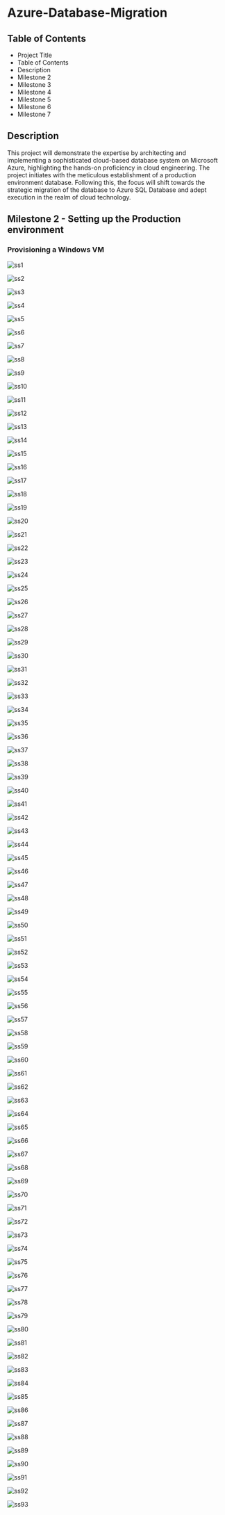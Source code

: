 # Azure-Database-Migration

## Table of Contents

- Project Title
- Table of Contents
- Description
- Milestone 2
- Milestone 3
- Milestone 4
- Milestone 5
- Milestone 6
- Milestone 7

## Description

This project will demonstrate the expertise by architecting and implementing a sophisticated cloud-based database system on Microsoft Azure, highlighting the hands-on proficiency in cloud engineering. The project initiates with the meticulous establishment of a production environment database. Following this, the focus will shift towards the strategic migration of the database to Azure SQL Database and adept execution in the realm of cloud technology.

## Milestone 2 - Setting up the Production environment

### Provisioning a Windows VM

![ss1](https://github.com/mvnsib/Azure-Database-Migration/assets/60615362/4a897230-cf79-43e3-99e3-6b2fd2be313b)

![ss2](https://github.com/mvnsib/Azure-Database-Migration/assets/60615362/99fff6f9-d4ee-4c02-a2ca-3c39b2f83128)

![ss3](https://github.com/mvnsib/Azure-Database-Migration/assets/60615362/90ac3933-3016-4415-99d7-b48bfd223b73)

![ss4](https://github.com/mvnsib/Azure-Database-Migration/assets/60615362/4588c48a-2efd-4edf-b726-fa2003e06008)

![ss5](https://github.com/mvnsib/Azure-Database-Migration/assets/60615362/9622c852-f4d9-4660-a160-e1f07cd47afc)

![ss6](https://github.com/mvnsib/Azure-Database-Migration/assets/60615362/e4420fe6-1d22-4635-a613-6323e7dfda04)

![ss7](https://github.com/mvnsib/Azure-Database-Migration/assets/60615362/0a334bca-e697-4fb0-b2f8-ac4eb7bd8fa1)

![ss8](https://github.com/mvnsib/Azure-Database-Migration/assets/60615362/a8a3df05-53b2-484a-87bc-d1aa26b11fb6)

![ss9](https://github.com/mvnsib/Azure-Database-Migration/assets/60615362/edb126c0-3588-4f81-bdc7-d5dde55e5414)

![ss10](https://github.com/mvnsib/Azure-Database-Migration/assets/60615362/d2663ae0-09a8-48fa-a5fc-5a3bf11b0431)

![ss11](https://github.com/mvnsib/Azure-Database-Migration/assets/60615362/85274f3d-3654-4f13-b055-fe525ab87067)

![ss12](https://github.com/mvnsib/Azure-Database-Migration/assets/60615362/ddec7e71-087e-46e8-a22a-3d77a5f10968)

![ss13](https://github.com/mvnsib/Azure-Database-Migration/assets/60615362/80167698-75c9-4731-9efc-c382b71f8c96)

![ss14](https://github.com/mvnsib/Azure-Database-Migration/assets/60615362/c0731d4e-0191-4687-abdc-a20511ff3fa2)

![ss15](https://github.com/mvnsib/Azure-Database-Migration/assets/60615362/f408eedf-42fd-4095-958b-cacab3536ff7)

![ss16](https://github.com/mvnsib/Azure-Database-Migration/assets/60615362/452ba823-a55c-49a8-8914-057f325cbc54)

![ss17](https://github.com/mvnsib/Azure-Database-Migration/assets/60615362/07d618de-4501-492c-a625-ce362333378e)

![ss18](https://github.com/mvnsib/Azure-Database-Migration/assets/60615362/10f75561-0153-485d-97d3-5932a71739ee)

![ss19](https://github.com/mvnsib/Azure-Database-Migration/assets/60615362/e6eaefe4-f49a-4af4-9fd3-38f0ca7f60ae)

![ss20](https://github.com/mvnsib/Azure-Database-Migration/assets/60615362/3670f0fc-a431-49bc-babf-0d6f15fe4bb8)

![ss21](https://github.com/mvnsib/Azure-Database-Migration/assets/60615362/d66a1bba-f702-44a0-9b80-6a374ded10c6)

![ss22](https://github.com/mvnsib/Azure-Database-Migration/assets/60615362/bddaa50d-cd7d-4898-b2cc-ead45cf96848)

![ss23](https://github.com/mvnsib/Azure-Database-Migration/assets/60615362/54d804b6-2caa-4e28-b2da-8005f443c7cd)

![ss24](https://github.com/mvnsib/Azure-Database-Migration/assets/60615362/2ff9983e-51d1-4925-8d58-218be13b3565)

![ss25](https://github.com/mvnsib/Azure-Database-Migration/assets/60615362/20ce3d21-5a2e-4510-a490-cdd668f504f7)

![ss26](https://github.com/mvnsib/Azure-Database-Migration/assets/60615362/459b60dd-a0c3-4488-bf6a-9e4fb2280f8f)

![ss27](https://github.com/mvnsib/Azure-Database-Migration/assets/60615362/57616810-e677-4358-9e71-ee503b79f0ff)

![ss28](https://github.com/mvnsib/Azure-Database-Migration/assets/60615362/c0d5538f-7655-4306-8941-840faa8e1fa8)

![ss29](https://github.com/mvnsib/Azure-Database-Migration/assets/60615362/5a324c7d-3dcd-4191-b253-bcecf669b51c)

![ss30](https://github.com/mvnsib/Azure-Database-Migration/assets/60615362/e12b834f-e4dd-4a66-a6c2-205e3274b0a1)

![ss31](https://github.com/mvnsib/Azure-Database-Migration/assets/60615362/d443bc4c-acf5-472d-87ab-a8bf8efab432)

![ss32](https://github.com/mvnsib/Azure-Database-Migration/assets/60615362/8c7167f6-c3a0-47b2-b52a-10f6d4097672)

![ss33](https://github.com/mvnsib/Azure-Database-Migration/assets/60615362/1f925c23-3d80-4674-9c7e-338ef7b0f498)

![ss34](https://github.com/mvnsib/Azure-Database-Migration/assets/60615362/5b02f880-ae8f-4856-b0b0-1b63d533841d)

![ss35](https://github.com/mvnsib/Azure-Database-Migration/assets/60615362/d24f59c6-d527-4cac-9710-486d5b45151d)

![ss36](https://github.com/mvnsib/Azure-Database-Migration/assets/60615362/578fa9a3-4b03-45c7-8881-92bc1492ae7d)

![ss37](https://github.com/mvnsib/Azure-Database-Migration/assets/60615362/e653487f-6c10-4ed0-8c69-fa00ac825c18)

![ss38](https://github.com/mvnsib/Azure-Database-Migration/assets/60615362/832e24f8-6509-4b02-a6d6-7e869b63d5e4)

![ss39](https://github.com/mvnsib/Azure-Database-Migration/assets/60615362/93022b9b-96d3-47a6-98f1-856fa6dcc89c)

![ss40](https://github.com/mvnsib/Azure-Database-Migration/assets/60615362/991b389f-7de3-4e2d-8cc1-6c425e068775)

![ss41](https://github.com/mvnsib/Azure-Database-Migration/assets/60615362/d5f0c3e5-8e4a-47bf-bbb4-60f7c9dfa54d)

![ss42](https://github.com/mvnsib/Azure-Database-Migration/assets/60615362/cfe0c897-8624-4bde-8414-9f7bd1b2e799)

![ss43](https://github.com/mvnsib/Azure-Database-Migration/assets/60615362/0ca4be86-16b3-475d-8326-917d54208e64)

![ss44](https://github.com/mvnsib/Azure-Database-Migration/assets/60615362/cff0c08b-9b39-40aa-8f6f-fdac405f2616)

![ss45](https://github.com/mvnsib/Azure-Database-Migration/assets/60615362/8e534965-2e92-4c79-b63b-183fb4177585)

![ss46](https://github.com/mvnsib/Azure-Database-Migration/assets/60615362/68e14b95-24e4-4099-a55a-87a26ea4cb20)

![ss47](https://github.com/mvnsib/Azure-Database-Migration/assets/60615362/02b6d741-fa96-4b83-8af7-724edd25db68)

![ss48](https://github.com/mvnsib/Azure-Database-Migration/assets/60615362/31bc6f2a-1e95-4e66-8a05-468b8472abd2)

![ss49](https://github.com/mvnsib/Azure-Database-Migration/assets/60615362/f0fad9d0-c35f-44f1-afb4-490276b9ff0c)

![ss50](https://github.com/mvnsib/Azure-Database-Migration/assets/60615362/ba248068-b4ee-4a25-9796-928f13863c32)

![ss51](https://github.com/mvnsib/Azure-Database-Migration/assets/60615362/8d9b4201-37ab-46c5-b1b5-9c8d98870e00)

![ss52](https://github.com/mvnsib/Azure-Database-Migration/assets/60615362/52f239c6-b771-4380-ad87-43aa306a8208)

![ss53](https://github.com/mvnsib/Azure-Database-Migration/assets/60615362/688e674a-a27e-4498-b33d-730b4994e92b)

![ss54](https://github.com/mvnsib/Azure-Database-Migration/assets/60615362/b0755aa4-f4eb-4443-a504-c2744727b2a4)

![ss55](https://github.com/mvnsib/Azure-Database-Migration/assets/60615362/16a1110a-a515-4392-a913-2a049bcbf714)

![ss56](https://github.com/mvnsib/Azure-Database-Migration/assets/60615362/75926f31-a362-40fc-b1b8-e591e3ea035c)

![ss57](https://github.com/mvnsib/Azure-Database-Migration/assets/60615362/2029caa5-c3f7-4680-9c87-8093cab18160)

![ss58](https://github.com/mvnsib/Azure-Database-Migration/assets/60615362/caa9c200-299d-429d-98c8-0842111e360c)

![ss59](https://github.com/mvnsib/Azure-Database-Migration/assets/60615362/64fdc186-0e3e-4d2d-8214-7666f680992a)

![ss60](https://github.com/mvnsib/Azure-Database-Migration/assets/60615362/57076994-895f-4764-b056-6ec891920af5)

![ss61](https://github.com/mvnsib/Azure-Database-Migration/assets/60615362/3f227a4c-0c4e-43f4-935f-a1acf488981c)

![ss62](https://github.com/mvnsib/Azure-Database-Migration/assets/60615362/4d30afa1-a4e0-4385-8fac-2c9a7a4ef5f1)

![ss63](https://github.com/mvnsib/Azure-Database-Migration/assets/60615362/f8a47b07-21d0-4f32-b2e8-de771093cb82)

![ss64](https://github.com/mvnsib/Azure-Database-Migration/assets/60615362/16326e33-1e2f-4dd0-9d63-09815f3f425e)

![ss65](https://github.com/mvnsib/Azure-Database-Migration/assets/60615362/625ab179-64d2-4854-8ae3-13fdb4e70055)

![ss66](https://github.com/mvnsib/Azure-Database-Migration/assets/60615362/b3bbf2a1-3407-4554-9d53-9c8bf0234cbb)

![ss67](https://github.com/mvnsib/Azure-Database-Migration/assets/60615362/ff74b29b-dcd0-4d0e-9681-15eb2ccc533d)

![ss68](https://github.com/mvnsib/Azure-Database-Migration/assets/60615362/35b20820-d3e4-45bb-8142-64193a5dd5dd)

![ss69](https://github.com/mvnsib/Azure-Database-Migration/assets/60615362/b874504f-f269-4f72-962f-d42292e8e634)

![ss70](https://github.com/mvnsib/Azure-Database-Migration/assets/60615362/5afa004c-7155-4f39-9cd7-c3bd9398ad46)

![ss71](https://github.com/mvnsib/Azure-Database-Migration/assets/60615362/3a3b9bc7-d680-4c46-a63e-cfc811aa0d90)

![ss72](https://github.com/mvnsib/Azure-Database-Migration/assets/60615362/d3d66d68-4357-4a8d-abb5-5fa7d0d76ed4)

![ss73](https://github.com/mvnsib/Azure-Database-Migration/assets/60615362/08c0f0bb-30cf-4603-9ed0-d30a0f12a0e3)

![ss74](https://github.com/mvnsib/Azure-Database-Migration/assets/60615362/6432682d-3f5e-484a-8619-6f6c1e795090)

![ss75](https://github.com/mvnsib/Azure-Database-Migration/assets/60615362/14eb04ef-2f46-4baa-ab75-332ca4c4ed3d)

![ss76](https://github.com/mvnsib/Azure-Database-Migration/assets/60615362/3d42ba77-858f-469f-bf96-2c6ddbdf93bf)

![ss77](https://github.com/mvnsib/Azure-Database-Migration/assets/60615362/6fe27be4-6d1e-4124-a5a9-eb871d46ff01)

![ss78](https://github.com/mvnsib/Azure-Database-Migration/assets/60615362/0bc1ab7e-8d6f-4874-aef1-1be148093b07)

![ss79](https://github.com/mvnsib/Azure-Database-Migration/assets/60615362/b5ce6053-c9bd-49be-b1fb-6465bd02a3d1)

![ss80](https://github.com/mvnsib/Azure-Database-Migration/assets/60615362/d74939c1-97f1-4453-8cc6-02c021e5be4e)

![ss81](https://github.com/mvnsib/Azure-Database-Migration/assets/60615362/ed796c98-87f9-4c42-bb4f-dc2dafe2b346)

![ss82](https://github.com/mvnsib/Azure-Database-Migration/assets/60615362/c6f93071-a501-4ddb-833a-64268de9c505)

![ss83](https://github.com/mvnsib/Azure-Database-Migration/assets/60615362/c30996fc-0f7a-41fc-858d-5dda609ebba0)

![ss84](https://github.com/mvnsib/Azure-Database-Migration/assets/60615362/032bd542-ace5-43dd-a020-9d5cd3278398)

![ss85](https://github.com/mvnsib/Azure-Database-Migration/assets/60615362/9a537ba1-b66f-4bac-9c29-e009a51105d4)

![ss86](https://github.com/mvnsib/Azure-Database-Migration/assets/60615362/2de29e62-e698-4ec2-8377-bd823486c7fb)

![ss87](https://github.com/mvnsib/Azure-Database-Migration/assets/60615362/cbb9ba8f-2394-4573-8334-a0acc7c68199)

![ss88](https://github.com/mvnsib/Azure-Database-Migration/assets/60615362/79ef85e7-c5a5-4166-9e86-c852fb50a912)

![ss89](https://github.com/mvnsib/Azure-Database-Migration/assets/60615362/7cc8845a-b649-4a52-8e9d-82da4ab9f984)

![ss90](https://github.com/mvnsib/Azure-Database-Migration/assets/60615362/f67ba533-dcaf-44aa-8d0d-5c5d9bcac607)

![ss91](https://github.com/mvnsib/Azure-Database-Migration/assets/60615362/81993658-5c9b-48dc-ad53-44ddfd31c81e)

![ss92](https://github.com/mvnsib/Azure-Database-Migration/assets/60615362/90ee2ae8-5443-414f-80b7-00afcb803572)

![ss93](https://github.com/mvnsib/Azure-Database-Migration/assets/60615362/9ec15f3c-e369-469e-9b0a-ef5763837788)



